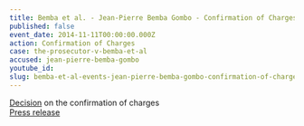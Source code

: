 ```yaml
---
title: Bemba et al. - Jean-Pierre Bemba Gombo - Confirmation of Charges
published: false
event_date: 2014-11-11T00:00:00.000Z
action: Confirmation of Charges
case: the-prosecutor-v-bemba-et-al
accused: jean-pierre-bemba-gombo
youtube_id:
slug: bemba-et-al-events-jean-pierre-bemba-gombo-confirmation-of-charges
---
```



[Decision](http://www.icc-cpi.int/iccdocs/doc/doc1857534.pdf) on the confirmation of charges
<br>[Press release](https://www.icc-cpi.int/pages/item.aspx?name=PR1062)